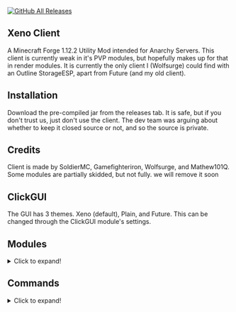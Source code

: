 [![GitHub All Releases](https://img.shields.io/github/downloads/XenoClientDevelopment/Xeno-Client/total.svg)](https://github.com/XenoClientDevelopment/Xeno-Client/releases/)

## Xeno Client
A Minecraft Forge 1.12.2 Utility Mod intended for Anarchy Servers. This client is currently weak in it's PVP modules, but hopefully makes up for that in render modules. It is currently the only client I (Wolfsurge) could find with an Outline StorageESP, apart from Future (and my old client).

## Installation
Download the pre-compiled jar from the releases tab. It is safe, but if you don't trust us, just don't use the client. The dev team was arguing about whether
to keep it closed source or not, and so the source is private.

## Credits
Client is made by SoldierMC, Gamefighteriron, Wolfsurge, and Mathew101Q. Some modules are partially skidded, but not fully.
we will remove it soon

## ClickGUI
The GUI has 3 themes. Xeno (default), Plain, and Future. This can be changed through the ClickGUI module's settings.

## Modules
<details>
  <summary>Click to expand!</summary>
  
  # Combat
    - Aura
    - AutoArmour
    - Blink
    - Offhand
    - Surround (awful, use a different client)   
  
  # Movement   
    - ElytraFly
    - Fly
    - Jetpack
    - NoFall
    - Reverse Step
    - Sprint
    - Step
    - Velocity
  
  # Render   
    - Chams
    - ESP
    - Fullbright
    - Hole ESP
    - Item Physics
    - Nametags
    - No Render
    - Storage ESP
    - Tracers
  
  # Player   
    - Fast Break
    - Fast Place
    - Anti AFK
  
  # Misc
    - AutoEZ
    - MCF (Middle Click Friend)
    - Suffix
  
  # HUD
    - Armour
    - Array List
    - Client Name / Watermark
    - Coordinates
    - FPS
    - Inventory
    - Ping
    - Totems
    - TPS
    - Welcomer
  
</details>

## Commands
<details>
  <summary>Click to expand!</summary>
  
  Format - [name] [syntax] [description]
  
  * Bind [bind <set|clear> <module> <key>] [Bind module keybinds to keys]
  * Elytra [elytra key <key>] [Set the keybind for toggling the elytra flying state]
  * Friend [friend list | <add | remove> <playername>] [Friend players, to stop Aura attacking them ETC]
  * Gui [gui reset] [Reset the ClickGUI]
  * Help [help] [Shows help!] 
</details>
  


